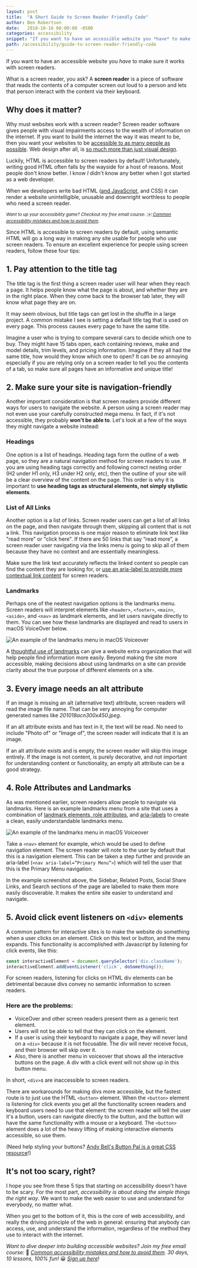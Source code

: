 ```yaml
---
layout: post
title:  "A Short Guide to Screen Reader Friendly Code"
author: Ben Robertson
date:   2018-10-16 08:00:00 -0500
categories: accessibility
snippet: "If you want to have an accessible website you *have* to make sure it works with screen readers. But how? Here are five tips."
path: /accessibility/guide-to-screen-reader-friendly-code
---
```


If you want to have an accessible website you *have* to make sure it works with screen readers.

What is a screen reader, you ask? A **screen reader** is a piece of software that reads the contents of a computer screen out loud to a person and lets that person interact with the content via their keyboard.

## Why does it matter?


Why must websites work with a screen reader? Screen reader software gives people with visual impairments access to the wealth of information on the internet. If you want to build the internet the way it was meant to be, then you want your websites to be [accessible to as many people as possible](/accessibility/what-is-website-accessibility). Web design after all, is [so much more than just visual design](/accessibility/principles-getting-started-website-accessibility#principle-1-web-design-is-more-than-graphic-design).

Luckily, HTML is accessible to screen readers by default! Unfortunately, writing good HTML often falls by the wayside for a host of reasons. Most people don't know better. I know *I* didn't know any better when I got started as a web developer.

When we developers write bad HTML ([and JavaScript](/accessibility/javascript-accessibility), and CSS) it can render a website unintelligible, unusable and downright worthless to people who need a screen reader.

<small>*Want to up your accessibility game? Checkout my free email course: ✉️ [Common accessibility mistakes and how to avoid them](/courses/common-accessibility-mistakes/).*</small>

Since HTML is accessible to screen readers by default, using semantic HTML will go a long way in making any site usable for people who use screen readers. To ensure an excellent experience for people using screen readers, follow these four tips:




## 1. Pay attention to the title tag
The title tag is the first thing a screen reader user will hear when they reach a page. It helps people know what the page is about, and whether they are in the right place. When they come back to the browser tab later, they will know what page they are on.

It may seem obvious, but title tags can get lost in the shuffle in a large project. A common mistake I see is setting a default title tag that is used on every page. This process causes every page to have the same title.

Imagine a user who is trying to compare several cars to decide which one to buy. They might have 15 tabs open, each containing reviews, make and model details, trim levels, and pricing information. Imagine if they all had the same title, how would they know which one to open? It can be *so* annoying especially if you are relying only on a screen reader to tell you the contents of a tab, so make sure all pages have an informative and unique title!

## 2. Make sure your site is navigation-friendly
Another important consideration is that screen readers provide different ways for users to navigate the website. A person using a screen reader may not even use your carefully constructed mega menu. In fact, if it's not accessible, they probably **won't be able to**. Let's look at a few of the ways they might navigate a website instead:

### Headings
One option is a list of headings. Heading tags form the outline of a web page, so they are a natural navigation method for screen readers to use. If you are using heading tags correctly and following correct nesting order (H2 under H1 only, H3 under H2 only, etc), then the outline of your site will be a clear overview of the content on the page. This order is why it is important to **use heading tags as structural elements, not simply stylistic elements**.

### List of All Links
Another option is a list of links. Screen reader users can get a list of all links on the page, and then navigate through them, skipping all content that is not a link. This navigation process is one major reason to eliminate link text like "read more" or "click here". If there are 50 links that say “read more”, a screen reader user navigating via the links menu is going to skip all of them because they have no context and are essentially meaningless.

Make sure the link text accurately reflects the linked content so people can find the content they are looking for, or [use an aria-label to provide more contextual link content](/accessibility/principles-getting-started-website-accessibility#aria-attributes) for screen readers.

### Landmarks
Perhaps one of the neatest navigation options is the landmarks menu. Screen readers will interpret elements like `<header>`, `<footer>`, `<main>`, `<aside>`, and `<nav>` as landmark elements, and let users navigate directly to them. You can see how these landmarks are displayed and read to users in macOS VoiceOver below.

![An example of the landmarks menu in macOS Voiceover](/img/landmarks.png)

A [thoughtful use of landmarks](/accessibility/understanding-layout-for-screen-readers) can give a website extra organization that will help people find information more easily. Beyond making the site more accessible, making decisions about using landmarks on a site can provide clarity about the true purpose of different elements on a site.

## 3. Every image needs an alt attribute
If an image is missing an alt (alternative text) attribute, screen readers will read the image file name. That can be very annoying for computer generated names like *201018acn300x450.jpeg*.

If an alt attribute exists and has text in it, the text will be read. No need to include "Photo of" or "Image of", the screen reader will indicate that it is an image.

If an alt attribute exists and is empty, the screen reader will skip this image entirely. If the image is not content, is purely decorative, and not important for understanding content or functionality, an empty alt attribute can be a good strategy.

## 4. Role Attributes and Landmarks
As was mentioned earlier, screen readers allow people to navigate via landmarks. Here is an example landmarks menu from a site that uses a combination of [landmark elements, role attributes](/accessibility/understanding-layout-for-screen-readers#aria-roles-and-landmarks), and [aria-labels](/accessibility/principles-getting-started-website-accessibility#aria-attributes) to create a clean, easily understandable landmarks menu.

![An example of the landmarks menu in macOS Voiceover](/img/landmarks.png)

Take a `<nav>` element for example, which would be used to define navigation element. The screen reader will note to the user by default that this is a navigation element. This can be taken a step further and provide an aria-label (`<nav aria-label=”Primary Menu”>`) which will tell the user that this is the Primary Menu navigation.

In the example screenshot above, the Sidebar, Related Posts, Social Share Links, and Search sections of the page are labelled to make them more easily discoverable. It makes the entire site easier to understand and navigate.

## 5. Avoid click event listeners on `<div>` elements
A common pattern for interactive sites is to make the website do something when a user clicks on an element. Click on this text or button, and the menu expands. This functionality is accomplished with Javascript by listening for click events, like this:

```js
const interactiveElement = document.querySelector('div.className');
interactiveElement.addEventListener('click', doSomething());
```

For screen readers, listening for clicks on HTML div elements can be detrimental because divs convey no semantic information to screen readers.

### Here are the problems:

 - VoiceOver and other screen readers present them as a generic text element.
 - Users will not be able to tell that they can click on the element.
 - If a user is using their keyboard to navigate a page, they will never land on a `<div>` because it is not focusable. The div will never receive focus, and their browser will skip over it.
 - Also, there is another menu in voiceover that shows all the interactive buttons on the page. A div with a click event will not show up in this button menu.

In short, `<div>`s are inaccessible to screen readers.

There are workarounds for making divs more accessible, but the fastest route is to just use the HTML `<button>` element. When the `<button>` element is listening for click events you get all the functionality screen readers and keyboard users need to use that element: the screen reader will tell the user it's a button, users can navigate directly to the button, and the button will have the same functionality with a mouse or a keyboard. The `<button>` element does a lot of the heavy lifting of making interactive elements accessible, so use them.

(Need help styling your buttons? [Andy Bell's Button Pal is a great CSS resource](https://codepen.io/hankchizljaw/pen/Vxpjvo)!)

## It's not too scary, right?

I hope you see from these 5 tips that starting on accessibility doesn't have to be scary. For the most part, *accessibility is about doing the simple things the right way*. We want to make the web easier to use and understand for everybody, no matter what.

When you get to the bottom of it, this is the core of web accessibility, and really the driving principle of the web in general: ensuring that anybody can access, use, and understand the information, regardless of the method they use to interact with the internet.

*Want to dive deeper into building accessible websites? Join my free email course:* 📨 *[Common accessibility mistakes and how to avoid them](/courses/common-accessibility-mistakes/). 30 days, 10 lessons, 100% fun!* 😀 [*Sign up here*](/courses/common-accessibility-mistakes/)!